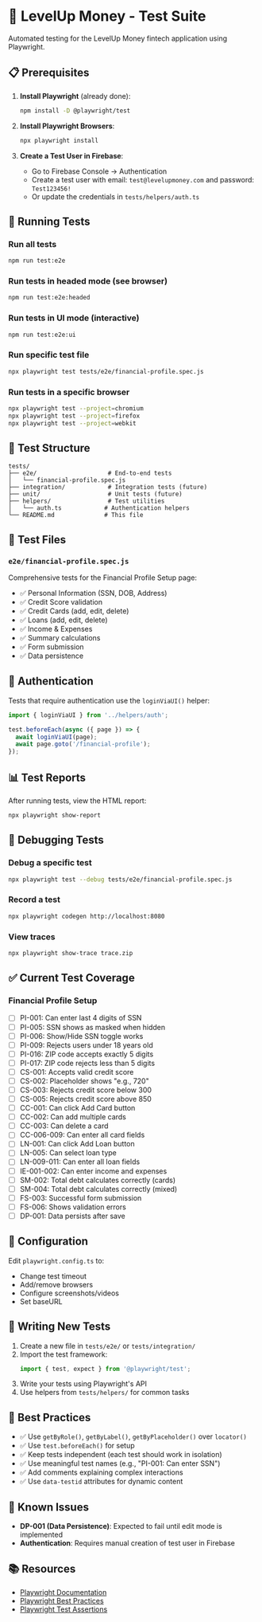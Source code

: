 # 🧪 LevelUp Money - Test Suite

Automated testing for the LevelUp Money fintech application using Playwright.

## 📋 Prerequisites

1. **Install Playwright** (already done):
   ```bash
   npm install -D @playwright/test
   ```

2. **Install Playwright Browsers**:
   ```bash
   npx playwright install
   ```

3. **Create a Test User in Firebase**:
   - Go to Firebase Console → Authentication
   - Create a test user with email: `test@levelupmoney.com` and password: `Test123456!`
   - Or update the credentials in `tests/helpers/auth.ts`

## 🚀 Running Tests

### Run all tests
```bash
npm run test:e2e
```

### Run tests in headed mode (see browser)
```bash
npm run test:e2e:headed
```

### Run tests in UI mode (interactive)
```bash
npm run test:e2e:ui
```

### Run specific test file
```bash
npx playwright test tests/e2e/financial-profile.spec.js
```

### Run tests in a specific browser
```bash
npx playwright test --project=chromium
npx playwright test --project=firefox
npx playwright test --project=webkit
```

## 📁 Test Structure

```
tests/
├── e2e/                    # End-to-end tests
│   └── financial-profile.spec.js
├── integration/            # Integration tests (future)
├── unit/                   # Unit tests (future)
├── helpers/                # Test utilities
│   └── auth.ts            # Authentication helpers
└── README.md              # This file
```

## 🧩 Test Files

### `e2e/financial-profile.spec.js`
Comprehensive tests for the Financial Profile Setup page:
- ✅ Personal Information (SSN, DOB, Address)
- ✅ Credit Score validation
- ✅ Credit Cards (add, edit, delete)
- ✅ Loans (add, edit, delete)
- ✅ Income & Expenses
- ✅ Summary calculations
- ✅ Form submission
- ✅ Data persistence

## 🔐 Authentication

Tests that require authentication use the `loginViaUI()` helper:

```javascript
import { loginViaUI } from '../helpers/auth';

test.beforeEach(async ({ page }) => {
  await loginViaUI(page);
  await page.goto('/financial-profile');
});
```

## 📊 Test Reports

After running tests, view the HTML report:

```bash
npx playwright show-report
```

## 🐛 Debugging Tests

### Debug a specific test
```bash
npx playwright test --debug tests/e2e/financial-profile.spec.js
```

### Record a test
```bash
npx playwright codegen http://localhost:8080
```

### View traces
```bash
npx playwright show-trace trace.zip
```

## ✅ Current Test Coverage

### Financial Profile Setup
- [ ] PI-001: Can enter last 4 digits of SSN
- [ ] PI-005: SSN shows as masked when hidden
- [ ] PI-006: Show/Hide SSN toggle works
- [ ] PI-009: Rejects users under 18 years old
- [ ] PI-016: ZIP code accepts exactly 5 digits
- [ ] PI-017: ZIP code rejects less than 5 digits
- [ ] CS-001: Accepts valid credit score
- [ ] CS-002: Placeholder shows "e.g., 720"
- [ ] CS-003: Rejects credit score below 300
- [ ] CS-005: Rejects credit score above 850
- [ ] CC-001: Can click Add Card button
- [ ] CC-002: Can add multiple cards
- [ ] CC-003: Can delete a card
- [ ] CC-006-009: Can enter all card fields
- [ ] LN-001: Can click Add Loan button
- [ ] LN-005: Can select loan type
- [ ] LN-009-011: Can enter all loan fields
- [ ] IE-001-002: Can enter income and expenses
- [ ] SM-002: Total debt calculates correctly (cards)
- [ ] SM-004: Total debt calculates correctly (mixed)
- [ ] FS-003: Successful form submission
- [ ] FS-006: Shows validation errors
- [ ] DP-001: Data persists after save

## 🔧 Configuration

Edit `playwright.config.ts` to:
- Change test timeout
- Add/remove browsers
- Configure screenshots/videos
- Set baseURL

## 📝 Writing New Tests

1. Create a new file in `tests/e2e/` or `tests/integration/`
2. Import the test framework:
   ```javascript
   import { test, expect } from '@playwright/test';
   ```
3. Write your tests using Playwright's API
4. Use helpers from `tests/helpers/` for common tasks

## 🎯 Best Practices

- ✅ Use `getByRole()`, `getByLabel()`, `getByPlaceholder()` over `locator()`
- ✅ Use `test.beforeEach()` for setup
- ✅ Keep tests independent (each test should work in isolation)
- ✅ Use meaningful test names (e.g., "PI-001: Can enter SSN")
- ✅ Add comments explaining complex interactions
- ✅ Use `data-testid` attributes for dynamic content

## 🚨 Known Issues

- **DP-001 (Data Persistence)**: Expected to fail until edit mode is implemented
- **Authentication**: Requires manual creation of test user in Firebase

## 📚 Resources

- [Playwright Documentation](https://playwright.dev/)
- [Playwright Best Practices](https://playwright.dev/docs/best-practices)
- [Playwright Test Assertions](https://playwright.dev/docs/test-assertions)
